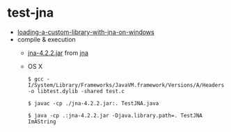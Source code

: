 # test-jna
* [loading-a-custom-library-with-jna-on-windows](http://stackoverflow.com/questions/30327006/loading-a-custom-library-with-jna-on-windows)
* compile & execution
  * [jna-4.2.2.jar](https://maven.java.net/content/repositories/releases/net/java/dev/jna/jna/4.2.2/jna-4.2.2.jar) from [jna](https://github.com/java-native-access/jna)
  * OS X

    ```
    $ gcc -I/System/Library/Frameworks/JavaVM.framework/Versions/A/Headers -o libtest.dylib -shared test.c

    $ javac -cp ./jna-4.2.2.jar:. TestJNA.java

    $ java -cp .:jna-4.2.2.jar -Djava.library.path=. TestJNA
    ImAString
    ```
